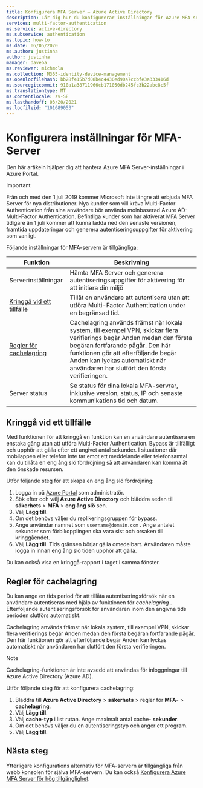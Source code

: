 ```yaml
---
title: Konfigurera MFA Server – Azure Active Directory
description: Lär dig hur du konfigurerar inställningar för Azure MFA server i Azure Portal
services: multi-factor-authentication
ms.service: active-directory
ms.subservice: authentication
ms.topic: how-to
ms.date: 06/05/2020
ms.author: justinha
author: justinha
manager: daveba
ms.reviewer: michmcla
ms.collection: M365-identity-device-management
ms.openlocfilehash: bb28f415b7d08b4c4430ed90a7ccbfe3a333416d
ms.sourcegitcommit: 910a1a38711966cb171050db245fc3b22abc8c5f
ms.translationtype: MT
ms.contentlocale: sv-SE
ms.lasthandoff: 03/20/2021
ms.locfileid: "101689053"
---
```

# <a name="configure-mfa-server-settings"></a>Konfigurera inställningar för MFA-Server

Den här artikeln hjälper dig att hantera Azure MFA Server-inställningar i Azure Portal.

> [!IMPORTANT]
> Från och med den 1 juli 2019 kommer Microsoft inte längre att erbjuda MFA Server för nya distributioner. Nya kunder som vill kräva Multi-Factor Authentication från sina användare bör använda molnbaserad Azure AD-Multi-Factor Authentication. Befintliga kunder som har aktiverat MFA Server tidigare än 1 juli kommer att kunna ladda ned den senaste versionen, framtida uppdateringar och generera autentiseringsuppgifter för aktivering som vanligt.

Följande inställningar för MFA-servern är tillgängliga:

| Funktion | Beskrivning |
| ------- | ----------- |
| Serverinställningar | Hämta MFA Server och generera autentiseringsuppgifter för aktivering för att initiera din miljö |
| [Kringgå vid ett tillfälle](#one-time-bypass) | Tillåt en användare att autentisera utan att utföra Multi-Factor Authentication under en begränsad tid. |
| [Regler för cachelagring](#caching-rules) |  Cachelagring används främst när lokala system, till exempel VPN, skickar flera verifierings begär Anden medan den första begäran fortfarande pågår. Den här funktionen gör att efterföljande begär Anden kan lyckas automatiskt när användaren har slutfört den första verifieringen. |
| Server status | Se status för dina lokala MFA-servrar, inklusive version, status, IP och senaste kommunikations tid och datum. |

## <a name="one-time-bypass"></a>Kringgå vid ett tillfälle

Med funktionen för att kringgå en funktion kan en användare autentisera en enstaka gång utan att utföra Multi-Factor Authentication. Bypass är tillfälligt och upphör att gälla efter ett angivet antal sekunder. I situationer där mobilappen eller telefon inte tar emot ett meddelande eller telefonsamtal kan du tillåta en eng ång slö fördröjning så att användaren kan komma åt den önskade resursen.

Utför följande steg för att skapa en eng ång slö fördröjning:

1. Logga in på [Azure Portal](https://portal.azure.com) som administratör.
1. Sök efter och välj **Azure Active Directory** och bläddra sedan till **säkerhets**  >  **MFA**  >  **eng ång slö** sen.
1. Välj **Lägg till**.
1. Om det behövs väljer du replikeringsgruppen för bypass.
1. Ange användar namnet som `username@domain.com` . Ange antalet sekunder som förbikopplingen ska vara sist och orsaken till kringgåendet.
1. Välj **Lägg till**. Tids gränsen börjar gälla omedelbart. Användaren måste logga in innan eng ång slö tiden upphör att gälla.

Du kan också visa en kringgå-rapport i taget i samma fönster.

## <a name="caching-rules"></a>Regler för cachelagring

Du kan ange en tids period för att tillåta autentiseringsförsök när en användare autentiseras med hjälp av funktionen för _cachelagring_ . Efterföljande autentiseringsförsök för användaren inom den angivna tids perioden slutförs automatiskt.

Cachelagring används främst när lokala system, till exempel VPN, skickar flera verifierings begär Anden medan den första begäran fortfarande pågår. Den här funktionen gör att efterföljande begär Anden kan lyckas automatiskt när användaren har slutfört den första verifieringen.

>[!NOTE]
> Cachelagring-funktionen är inte avsedd att användas för inloggningar till Azure Active Directory (Azure AD).

Utför följande steg för att konfigurera cachelagring:

1. Bläddra till **Azure Active Directory**  >  **säkerhets**  >  regler för **MFA**-  >  **cachelagring**.
1. Välj **Lägg till**.
1. Välj **cache-typ** i list rutan. Ange maximalt antal cache- **sekunder**.
1. Om det behövs väljer du en autentiseringstyp och anger ett program.
1. Välj **Lägg till**.

## <a name="next-steps"></a>Nästa steg

Ytterligare konfigurations alternativ för MFA-servern är tillgängliga från webb konsolen för själva MFA-servern. Du kan också [Konfigurera Azure MFA Server för hög tillgänglighet](howto-mfaserver-deploy-ha.md).
